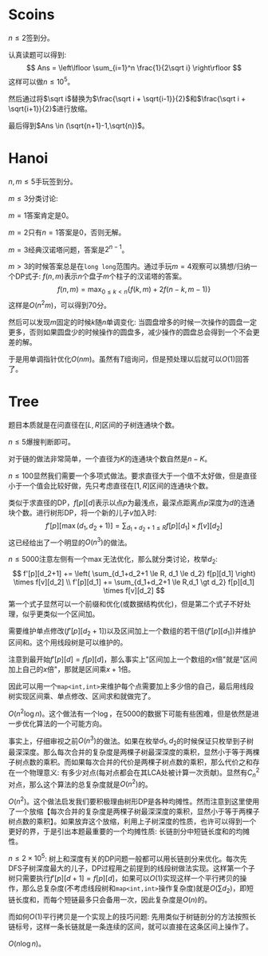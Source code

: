 # Scoins

$n \le 2$签到分。

认真读题可以得到:
$$
Ans = \left\lfloor \sum_{i=1}^n \frac{1}{2\sqrt i} \right\rfloor
$$
这样可以做$n \le 10^5$。

然后通过将$\sqrt i$替换为$\frac{\sqrt i + \sqrt{i-1}}{2}$和$\frac{\sqrt i + \sqrt{i+1}}{2}$进行放缩。

最后得到$Ans \in (\sqrt{n+1}-1,\sqrt{n})$。



# Hanoi

$n,m \le 5$手玩签到分。

$m \le 3$分类讨论:

$m = 1$答案肯定是$0$。

$m = 2$只有$n = 1$答案是$0$，否则无解。

$m = 3$经典汉诺塔问题，答案是$2^{n-1}$。

$m \gt 3$的时候答案总是在`long long`范围内。通过手玩$m = 4$观察可以猜想/归纳一个DP式子: $f(n,m)$表示$n$个盘子$m$个柱子的汉诺塔的答案。
$$
f(n,m) = \max_{0 \le k \lt n} \lbrace f(k,m) + 2f(n-k,m-1) \rbrace
$$
这样是$O(n^2m)$，可以得到$70$分。

然后可以发现$m$固定的时候$k$随$n$单调变化: 当圆盘增多的时候一次操作的圆盘一定更多，否则如果圆盘少的时候操作的圆盘多，减少操作的圆盘总会得到一个不会更差的解。

于是用单调指针优化$O(nm)$。虽然有$T$组询问，但是预处理以后就可以$O(1)$回答了。



# Tree

题目本质就是在问直径在$[L,R]$区间的子树连通块个数。

$n \le 5$爆搜判断即可。



对于链的做法非常简单，一个直径为$K$的连通块个数自然是$n-K$。



$n \le 100$显然我们需要一个多项式做法。要求直径大于一个值不太好做，但是直径小于一个值会比较好做，先只考虑直径在$[1,R]$区间的连通块个数。

类似于求直径的DP，$f[p][d]$表示以点$p$为最浅点，最深点距离点$p$深度为$d$的连通块个数。进行树形DP，将一个新的儿子$v$加入时:
$$
f'[p][\max(d_1,d_2+1)] = \sum_{d_1+d_2+1 \le R} f[p][d_1] \times f[v][d_2]
$$
这已经给出了一个明显的$O(n^3)$的做法。



$n \le 5000$注意左侧有一个$\max$无法优化，那么就分类讨论，枚举$d_2$:
$$
f'[p][d_2+1] += \left( \sum_{d_1+d_2+1 \le R, d_1 \le d_2} f[p][d_1] \right) \times f[v][d_2] \\
f'[p][d_1] += \sum_{d_1+d_2+1 \le R,d_1 \gt d_2} f[p][d_1] \times f[v][d_2]
$$
第一个式子显然可以一个前缀和优化(或数据结构优化)，但是第二个式子不好处理，似乎更类似一个区间加。

需要维护单点修改($f'[p][d_2+1]$)以及区间加上一个数组的若干倍($f'[p][d_1]$)并维护区间和。这个用线段树是可以维护的。

注意到最开始$f'[p][d] = f[p][d]$，那么事实上"区间加上一个数组的$x$倍"就是"区间加上自己的$x$倍"，那就是区间乘$x+1$倍。

因此可以用一个`map<int,int>`来维护每个点需要加上多少倍的自己，最后用线段树实现区间乘、单点修改、区间求和就做完了。

$O(n^2 \log n)$。这个做法有一个$\log$，在$5000$的数据下可能有些困难，但是依然是进一步优化算法的一个可能方向。



事实上，仔细审视之前$O(n^3)$的做法。如果在枚举$d_1,d_2$的时候保证只枚举到子树最深深度。那么每次合并的复杂度是两棵子树最深深度的乘积，显然小于等于两棵子树点数的乘积。而如果每次合并的代价是两棵子树点数的乘积，那么代价之和存在一个物理意义: 有多少对点(每对点都会在其LCA处被计算一次贡献)。显然有$C_n^2$对点，那么这个算法的总复杂度就是$O(n^2)$的。

$O(n^2)$。这个做法启发我们要积极理由树形DP是各种均摊性。然而注意到这里使用了一个放缩【每次合并的复杂度是两棵子树最深深度的乘积，显然小于等于两棵子树点数的乘积】。如果放弃这个放缩，利用上子树深度的性质，也许可以得到一个更好的界，于是引出本题最重要的一个均摊性质: 长链剖分中短链长度和的均摊性。



$n \le 2 \times 10^5$: 树上和深度有关的DP问题一般都可以用长链剖分来优化。每次先DFS子树深度最大的儿子，DP过程用之前提到的线段树做法实现。这样第一个子树只需要执行$f'[p][d+1] = f[p][d]$，如果可以$O(1)$实现这样一个平行拷贝的操作，那么总复杂度(不考虑线段树和`map<int,int>`操作复杂度)就是$O(\sum d_2)$，即短链长度和，而每个短链最多只会备用一次，因此复杂度是$O(n)$的。

而如何$O(1)$平行拷贝是一个实现上的技巧问题: 先用类似于树链剖分的方法按照长链标号，这样一条长链就是一条连续的区间，就可以直接在这条区间上操作了。

$O(n \log n)$。